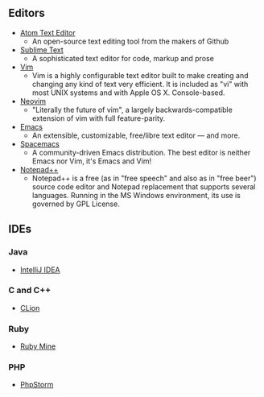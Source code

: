 ## Editors

 - [Atom Text Editor](https://atom.io/)
   - An open-source text editing tool from the makers of Github
- [Sublime Text](https://www.sublimetext.com/)
   - A sophisticated text editor for code, markup and prose
- [Vim](http://www.vim.org/)
   - Vim is a highly configurable text editor built to make creating and changing any kind of text very efficient. It is included as "vi" with most UNIX systems and with Apple OS X. Console-based.
- [Neovim](https://neovim.io/)
   - "Literally the future of vim", a largely backwards-compatible extension of vim with full feature-parity.
- [Emacs](https://www.gnu.org/software/emacs/)
   - An extensible, customizable, free/libre text editor — and more.
- [Spacemacs](http://spacemacs.org)
   - A community-driven Emacs distribution. The best editor is neither Emacs nor Vim, it's Emacs and Vim!
- [Notepad++](https://notepad-plus-plus.org/)
   - Notepad++ is a free (as in "free speech" and also as in "free beer") source code editor and Notepad replacement that supports several languages. Running in the MS Windows environment, its use is governed by GPL License.

## IDEs

### Java

  - [IntelliJ IDEA](https://www.jetbrains.com/idea/)

### C and C++

 - [CLion](https://www.jetbrains.com/clion/)

### Ruby

  - [Ruby Mine](https://www.jetbrains.com/ruby/)

### PHP

  - [PhpStorm](https://www.jetbrains.com/phpstorm/)
